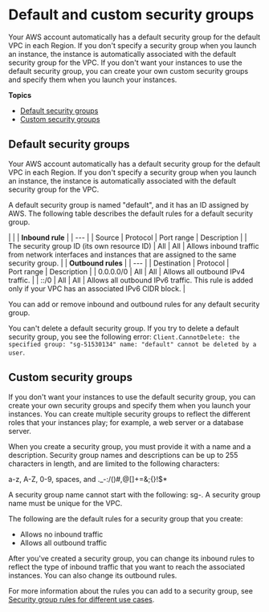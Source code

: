 # Default and custom security groups<a name="default-custom-security-groups"></a>

Your AWS account automatically has a default security group for the default VPC in each Region\. If you don't specify a security group when you launch an instance, the instance is automatically associated with the default security group for the VPC\. If you don't want your instances to use the default security group, you can create your own custom security groups and specify them when you launch your instances\.

**Topics**
+ [Default security groups](#default-security-group)
+ [Custom security groups](#creating-your-own-security-groups)

## Default security groups<a name="default-security-group"></a>

Your AWS account automatically has a default security group for the default VPC in each Region\. If you don't specify a security group when you launch an instance, the instance is automatically associated with the default security group for the VPC\.

A default security group is named "default", and it has an ID assigned by AWS\. The following table describes the default rules for a default security group\.


| 
| 
| **Inbound rule** | 
| --- |
| Source | Protocol | Port range | Description | 
| The security group ID \(its own resource ID\) | All | All | Allows inbound traffic from network interfaces and instances that are assigned to the same security group\. | 
| **Outbound rules**  | 
| --- |
| Destination | Protocol | Port range | Description | 
| 0\.0\.0\.0/0 | All | All | Allows all outbound IPv4 traffic\. | 
| ::/0 | All | All | Allows all outbound IPv6 traffic\. This rule is added only if your VPC has an associated IPv6 CIDR block\. | 

You can add or remove inbound and outbound rules for any default security group\.

You can't delete a default security group\. If you try to delete a default security group, you see the following error: `Client.CannotDelete: the specified group: "sg-51530134" name: "default" cannot be deleted by a user`\.

## Custom security groups<a name="creating-your-own-security-groups"></a>

If you don't want your instances to use the default security group, you can create your own security groups and specify them when you launch your instances\. You can create multiple security groups to reflect the different roles that your instances play; for example, a web server or a database server\. 

When you create a security group, you must provide it with a name and a description\. Security group names and descriptions can be up to 255 characters in length, and are limited to the following characters:

a\-z, A\-Z, 0\-9, spaces, and \.\_\-:/\(\)\#,@\[\]\+=&;\{\}\!$\*

A security group name cannot start with the following: sg\-\. A security group name must be unique for the VPC\.

The following are the default rules for a security group that you create:
+ Allows no inbound traffic
+ Allows all outbound traffic

After you've created a security group, you can change its inbound rules to reflect the type of inbound traffic that you want to reach the associated instances\. You can also change its outbound rules\.

For more information about the rules you can add to a security group, see [Security group rules for different use cases](security-group-rules-reference.md)\.